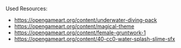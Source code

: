 Used Resources: 
- https://opengameart.org/content/underwater-diving-pack
- https://opengameart.org/content/magical-theme
- https://opengameart.org/content/female-gruntwork-1
- https://opengameart.org/content/40-cc0-water-splash-slime-sfx

